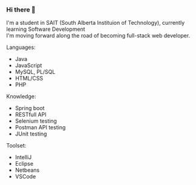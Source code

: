 ### Hi there 👋
I'm a student in SAIT (South Alberta Instituion of Technology), currently learning Software Development<br>
I'm moving forward along the road of becoming full-stack web developer.<br>

Languages:

* Java
* JavaScript
* MySQL, PL/SQL
* HTML/CSS
* PHP

Knowledge:
* Spring boot
* RESTfull API
* Selenium testing
* Postman API testing
* JUnit testing

Toolset:
* IntelliJ
* Eclipse
* Netbeans
* VSCode
